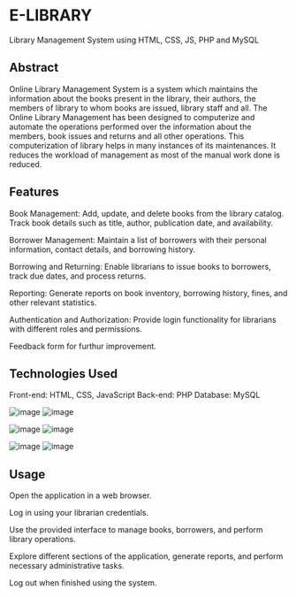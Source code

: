 # E-LIBRARY
Library Management System using HTML, CSS, JS, PHP and MySQL

## Abstract
Online Library Management System is a system which maintains the information about the books present in the library, their authors, the members of library to whom books are issued, library staff and all.  The Online Library Management has been designed to computerize and automate the operations performed over the information about the members, book issues and returns and all other operations. This computerization of library helps in many instances of its maintenances. It reduces the workload of management as most of the manual work done is reduced.

## Features
Book Management: Add, update, and delete books from the library catalog. Track book details such as title, author, publication date, and availability.

Borrower Management: Maintain a list of borrowers with their personal information, contact details, and borrowing history.

Borrowing and Returning: Enable librarians to issue books to borrowers, track due dates, and process returns.

Reporting: Generate reports on book inventory, borrowing history, fines, and other relevant statistics.

Authentication and Authorization: Provide login functionality for librarians with different roles and permissions.

Feedback form for furthur improvement.


## Technologies Used
Front-end: HTML, CSS, JavaScript
Back-end: PHP
Database: MySQL

![image](https://github.com/Srijita2002/E-LIBRARY/assets/111299389/18c0328c-b8f7-488a-854f-b325aa5a8514)   ![image](https://github.com/Srijita2002/E-LIBRARY/assets/111299389/89022490-077c-4beb-bd77-efcd93cbdba0)

![image](https://github.com/Srijita2002/E-LIBRARY/assets/111299389/f14b8519-66b5-4a79-88c4-f85149c557ce)    ![image](https://github.com/Srijita2002/E-LIBRARY/assets/111299389/8a08e15d-19d0-4fcd-80b7-c6020ded2fa5)

![image](https://github.com/Srijita2002/E-LIBRARY/assets/111299389/80231336-6b95-4a86-b9df-10144e20a7e4)   ![image](https://github.com/Srijita2002/E-LIBRARY/assets/111299389/b1ca86cf-b052-4726-b319-52a5f5ed418c)


## Usage
Open the application in a web browser.

Log in using your librarian credentials.

Use the provided interface to manage books, borrowers, and perform library operations.

Explore different sections of the application, generate reports, and perform necessary administrative tasks.

Log out when finished using the system.
